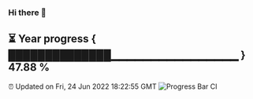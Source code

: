### Hi there 👋
⏳ Year progress { ██████████████▁▁▁▁▁▁▁▁▁▁▁▁▁▁▁▁ } 47.88 %
---
⏰ Updated on Fri, 24 Jun 2022 18:22:55 GMT
![Progress Bar CI](https://github.com/liununu/liununu/workflows/Progress%20Bar%20CI/badge.svg)
